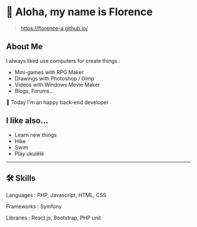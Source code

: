 
# 👋 Aloha, my name is Florence

> https://florence-a.github.io/


## About Me

I always liked use computers for create things :

- Mini-games with RPG Maker
- Drawings with Photoshop / Gimp
- Videos with Windows Movie Maker
- Blogs, Forums...


🧩 Today I'm an happy back-end developer


## I like also...
- Learn new things
- Hike
- Swim
- Play ukulélé 

------

## 🛠 Skills
Languages : PHP, Javascript, HTML, CSS

Frameworks : Symfony

Libraries : React.js, Bootstrap, PHP unit
